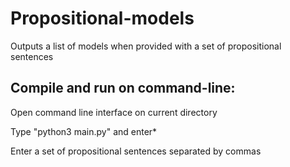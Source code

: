 # Propositional-models
Outputs a list of models when provided with a set of propositional sentences

Compile and run on command-line:
---
Open command line interface on current directory

Type "python3 main.py" and enter*

Enter a set of propositional sentences separated by commas 
